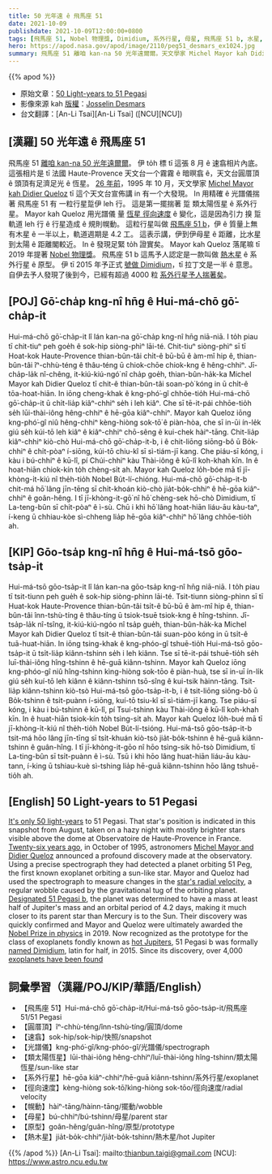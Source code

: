 ```yaml
---
title: 50 光年遠 ê 飛馬座 51
date: 2021-10-09
publishdate: 2021-10-09T12:00:00+0800
tags: [飛馬座 51, Nobel 物理獎, Dimidium, 系外行星, 母星, 飛馬座 51 b, 水星, 太陽]
hero: https://apod.nasa.gov/apod/image/2110/peg51_desmars_ex1024.jpg
summary: 飛馬座 51 離咱 kan-na 50 光年遠爾爾。天文學家 Michel Mayor kah Didier Queloz 用精確 ê 光譜儀揣著 飛馬座 51 有 一粒行星踅伊 leh 行。
---
```


{{% apod %}}

- 原始文章：[50 Light-years to 51 Pegasi](https://apod.nasa.gov/apod/ap211009.html)
- 影像來源 kah [版權][copyright]：[Josselin Desmars](http://josselin.desmars.free.fr/work/)
- 台文翻譯：[An-Li Tsai][An-Li Tsai] ([NCU][NCU])

## [漢羅] 50 光年遠 ê 飛馬座 51
飛馬座 51 [離咱 kan-na 50 光年遠爾爾][It's only 50 light-years]。
伊 to̍h 標 tī 這張 8 月 ê 速翕相片內底。
這張相片是 tī 法國 Haute-Provence 天文台一个霧霧 ê 暗暝翕 ê，天文台圓厝頂 ê 頭頂有足濟足光 ê 恆星。
[26 年前][Twenty-six years ago]，1995 年 10 月，天文學家 [Michel Mayor kah Didier Queloz][Michel Mayor and Didier Queloz] tī 這个天文台宣佈講 in 有一个大發現。
In 用精確 ê 光譜儀揣著 飛馬座 51 有 一粒行星踅伊 leh 行。
這是第一擺揣著 踅 類太陽恆星 ê 系外行星。
Mayor kah Queloz 用光譜儀 量 [恆星 徑向速度][star's radial velocity] ê 變化，這是因為引力 搝 踅軌道 leh 行 ê 行星造成 ê 規則幌動。
這粒行星叫做 [飛馬座 51 b][Designated 51 Pegasi b]，伊 ê 質量上無有木星 ê 一半以上，軌道週期是 4.2 工。
這表示講，伊到伊母星 ê 距離，比水星到太陽 ê 距離閣較近。
In ê 發現足緊 to̍h 證實矣。
Mayor kah Queloz 落尾嘛 tī 2019 年提著 [Nobel 物理獎][Nobel Prize in physics]。
飛馬座 51 b 這馬予人認定是一款叫做 [熱木星][hot Jupiters] ê 系外行星 ê 原型。
伊 tī 2015 年予正式 [號做 Dimidium][named Dimidium]，tī 拉丁文是一半 ê 意思。
自伊去予人發現了後到今，已經有超過 4000 粒 [系外行星予人揣著矣][exoplanets have been found]。

## [POJ] Gō͘-cha̍p kng-nî hn̄g ê Hui-má-chō gō͘-cha̍p-it
Hui-má-chō gō͘-cha̍p-it lî lán kan-na gō͘-cha̍p kng-nî hn̄g niā-niā.
I to̍h piau tī chit-tiuⁿ peh goe̍h ê sok-hip siòng-phìⁿ lāi-té.
Chit-tiuⁿ siòng-phìⁿ sī tī Hoat-kok Haute-Provence thian-bûn-tâi chi̍t-ê bū-bū ê àm-mî hip ê, thian-bûn-tâi îⁿ-chhù-téng ê thâu-téng ū chiok-chōe chiok-kng ê hêng-chhiⁿ.
Jī-cha̍p-la̍k nî-chêng, it-kiú-kiú-ngó͘ nî cha̍p goe̍h, thian-bûn-ha̍k-ka Michel Mayor kah Didier Queloz tī chit-ê thian-bûn-tâi soan-pò͘ kóng in ū chi̍t-ê tōa-hoat-hiān.
In iōng cheng-khak ê kng-phó͘-gî chhōe-tio̍h Hui-má-chō gō͘-cha̍p-it ū chi̍t-lia̍p kiâⁿ-chhiⁿ se̍h i leh kiâⁿ.
Che sī tē-it-pái chhōe-tio̍h se̍h lūi-thài-iông hêng-chhiⁿ ê hē-gōa kiâⁿ-chhiⁿ.
Mayor kah Queloz iōng kng-phó͘-gî niû hêng-chhiⁿ kèng-hiòng sok-tō͘ ê piàn-hòa, che sī in-ūi ín-le̍k giú se̍h kúi-tō leh kiâⁿ ê kiâⁿ-chhiⁿ chō-sêng ê kui-chek hàiⁿ-tāng.
Chit-lia̍p kiâⁿ-chhiⁿ kiò-chò Hui-má-chō gō͘-cha̍p-it-b, i ê chit-liōng siōng-bô ū Bo̍k-chhiⁿ ê chi̍t-pòaⁿ í-siōng, kúi-tō chiu-kî sī sì-tiám-jī kang.
Che piáu-sī kóng, i kàu i bú-chhiⁿ ê kū-lî, pí Chúi-chhiⁿ kàu Thài-iông ê kū-lî koh-khah kīn.
In ê hoat-hiān chiok-kín to̍h chèng-si̍t ah.
Mayor kah Queloz lo̍h-bóe mā tī jī-khòng-i̍t-kiú nî the̍h-tio̍h Nobel Bu̍t-lí-chióng.
Hui-má-chō gō͘-cha̍p-it-b chit-má hō͘ lâng jīn-tēng sī chi̍t-khoán kiò-chò jia̍t-bo̍k-chhiⁿ ê hē-gōa kiâⁿ-chhiⁿ ê goân-hêng.
I tī jī-khòng-it-gō͘ nî hō͘ chèng-sek hō-chò Dimidium, tī La-teng-bûn sī chi̍t-pòaⁿ ê ì-sù.
Chū i khì hō͘ lâng hoat-hiān liáu-āu kàu-taⁿ, í-keng ū chhiau-kòe sì-chheng lia̍p hē-gōa kiâⁿ-chhiⁿ hō͘ lâng chhōe-tio̍h ah.

## [KIP] Gōo-tsa̍p kng-nî hn̄g ê Hui-má-tsō gōo-tsa̍p-it
Hui-má-tsō gōo-tsa̍p-it lî lán kan-na gōo-tsa̍p kng-nî hn̄g niā-niā.
I to̍h piau tī tsit-tiunn peh gue̍h ê sok-hip siòng-phìnn lāi-té.
Tsit-tiunn siòng-phìnn sī tī Huat-kok Haute-Provence thian-bûn-tâi tsi̍t-ê bū-bū ê àm-mî hip ê, thian-bûn-tâi înn-tshù-tíng ê thâu-tíng ū tsiok-tsuē tsiok-kng ê hîng-tshinn.
Jī-tsa̍p-la̍k nî-tsîng, it-kiú-kiú-ngóo nî tsa̍p gue̍h, thian-bûn-ha̍k-ka Michel Mayor kah Didier Queloz tī tsit-ê thian-bûn-tâi suan-pòo kóng in ū tsi̍t-ê tuā-huat-hiān.
In iōng tsing-khak ê kng-phóo-gî tshuē-tio̍h Hui-má-tsō gōo-tsa̍p-it ū tsi̍t-lia̍p kiânn-tshinn se̍h i leh kiânn.
Tse sī tē-it-pái tshuē-tio̍h se̍h luī-thài-iông hîng-tshinn ê hē-guā kiânn-tshinn.
Mayor kah Queloz iōng kng-phóo-gî niû hîng-tshinn kìng-hiòng sok-tōo ê piàn-huà, tse sī in-uī ín-li̍k giú se̍h kuí-tō leh kiânn ê kiânn-tshinn tsō-sîng ê kui-tsik hàinn-tāng.
Tsit-lia̍p kiânn-tshinn kiò-tsò Hui-má-tsō gōo-tsa̍p-it-b, i ê tsit-liōng siōng-bô ū Bo̍k-tshinn ê tsi̍t-puànn í-siōng, kuí-tō tsiu-kî sī sì-tiám-jī kang.
Tse piáu-sī kóng, i kàu i bú-tshinn ê kū-lî, pí Tsuí-tshinn kàu Thài-iông ê kū-lî koh-khah kīn.
In ê huat-hiān tsiok-kín to̍h tsìng-si̍t ah.
Mayor kah Queloz lo̍h-bué mā tī jī-khòng-i̍t-kiú nî the̍h-tio̍h Nobel Bu̍t-lí-tsióng.
Hui-má-tsō gōo-tsa̍p-it-b tsit-má hōo lâng jīn-tīng sī tsi̍t-khuán kiò-tsò jia̍t-bo̍k-tshinn ê hē-guā kiânn-tshinn ê guân-hîng.
I tī jī-khòng-it-gōo nî hōo tsìng-sik hō-tsò Dimidium, tī La-ting-bûn sī tsi̍t-puànn ê ì-sù.
Tsū i khì hōo lâng huat-hiān liáu-āu kàu-tann, í-king ū tshiau-kuè sì-tshing lia̍p hē-guā kiânn-tshinn hōo lâng tshuē-tio̍h ah.

## [English] 50 Light-years to 51 Pegasi
[It's only 50 light-years][It's only 50 light-years] to 51 Pegasi.
That star's position is indicated in this snapshot from August, taken on a hazy night with mostly brighter stars visible above the dome at Observatoire de Haute-Provence in France.
[Twenty-six years ago][Twenty-six years ago], in October of 1995, astronomers [Michel Mayor and Didier Queloz][Michel Mayor and Didier Queloz] announced a profound discovery made at the observatory.
Using a precise spectrograph they had detected a planet orbiting 51 Peg, the first known exoplanet orbiting a sun-like star.
Mayor and Queloz had used the spectrograph to measure changes in the [star's radial velocity][star's radial velocity], a regular wobble caused by the gravitational tug of the orbiting planet.
[Designated 51 Pegasi b][Designated 51 Pegasi b], the planet was determined to have a mass at least half of Jupiter's mass and an orbital period of 4.2 days, making it much closer to its parent star than Mercury is to the Sun.
Their discovery was quickly confirmed and Mayor and Queloz were ultimately awarded the [Nobel Prize in physics][Nobel Prize in physics] in 2019.
Now recognized as the prototype for the class of exoplanets fondly known as [hot Jupiters][hot Jupiters], 51 Pegasi b was formally [named Dimidium][named Dimidium], latin for half, in 2015.
Since its discovery, over 4,000 [exoplanets have been found][exoplanets have been found]

## 詞彙學習（漢羅/POJ/KIP/華語/English）
- 【飛馬座 51】Hui-má-chō gō͘-cha̍p-it/Hui-má-tsō gōo-tsa̍p-it/飛馬座 51/51 Pegasi
- 【圓厝頂】îⁿ-chhù-téng/înn-tshù-tíng/圓頂/dome
- 【速翕】sok-hip/sok-hip/快照/snapshot
- 【光譜儀】kng-phó͘-gî/kng-phóo-gî/光譜儀/spectrograph
- 【類太陽恆星】lūi-thài-iông hêng-chhiⁿ/luī-thài-iông hîng-tshinn/類太陽恆星/sun-like star
- 【系外行星】hē-gōa kiâⁿ-chhiⁿ/hē-guā kiânn-tshinn/系外行星/exoplanet
- 【徑向速度】kèng-hiòng sok-tō͘/kìng-hiòng sok-tōo/徑向速度/radial velocity
- 【幌動】hàiⁿ-tāng/hàinn-tāng/擺動/wobble
- 【母星】bú-chhiⁿ/bú-tshinn/母星/parent star
- 【原型】goân-hêng/guân-hîng/原型/prototype
- 【熱木星】jia̍t-bo̍k-chhiⁿ/jia̍t-bo̍k-tshinn/熱木星/hot Jupiter

{{% /apod %}}
[An-Li Tsai]: mailto:thianbun.taigi@gmail.com
[NCU]: https://www.astro.ncu.edu.tw

[copyright]: https://apod.nasa.gov/apod/fap/lib/about_apod.html#srapply

[It's only 50 light-years]:https://exoplanets.nasa.gov/exoplanet-catalog/7001/51-pegasi-b/
[Twenty-six years ago]:https://apod.nasa.gov/apod/ap951201.html
[Michel Mayor and Didier Queloz]:https://ui.adsabs.harvard.edu/abs/1995Natur.378..355M/abstract
[star's radial velocity]:https://www.planetary.org/articles/color-shifting-stars-the-radial-velocity-method
[Designated 51 Pegasi b]:https://exoplanets.nasa.gov/exoplanet-catalog/7001/51-pegasi-b/
[Nobel Prize in physics]:https://www.nobelprize.org/prizes/physics/2019/summary/
[hot Jupiters]:https://arxiv.org/abs/1801.06117
[named Dimidium]:https://earthsky.org/space/this-date-in-science-first-planet-discovered-around-sunlike-star/
[exoplanets have been found]:https://exoplanets.nasa.gov/faq/6/how-many-exoplanets-are-there/
